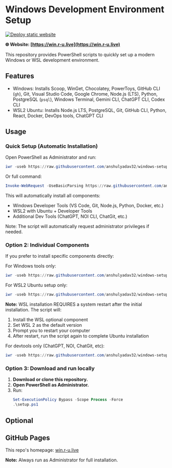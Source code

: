 # Windows Development Environment Setup

[![Deploy static website](https://github.com/anshulyadav32/windows-setup/actions/workflows/pages.yml/badge.svg)](https://github.com/anshulyadav32/windows-setup/actions/workflows/pages.yml)

**🌐 Website: [https://win.r-u.live](https://win.r-u.live)** 

This repository provides PowerShell scripts to quickly set up a modern Windows or WSL development environment.

## Features
- Windows: Installs Scoop, WinGet, Chocolatey, PowerToys, GitHub CLI (`gh`), Git, Visual Studio Code, Google Chrome, Node.js (LTS), Python, PostgreSQL (`psql`), Windows Terminal, Gemini CLI, ChatGPT CLI, Codex CLI
- WSL2 Ubuntu: Installs Node.js LTS, PostgreSQL, Git, GitHub CLI, Python, React, Docker, DevOps tools, ChatGPT CLI

## Usage

### Quick Setup (Automatic Installation)
Open PowerShell as Administrator and run:
```powershell
iwr -useb https://raw.githubusercontent.com/anshulyadav32/windows-setup/main/setup.ps1 | iex
```

Or full command:
```powershell
Invoke-WebRequest -UseBasicParsing https://raw.githubusercontent.com/anshulyadav32/windows-setup/main/setup.ps1 | Invoke-Expression
```

This will automatically install all components:
- Windows Developer Tools (VS Code, Git, Node.js, Python, Docker, etc.)
- WSL2 with Ubuntu + Developer Tools 
- Additional Dev Tools (ChatGPT, NOI CLI, ChatGit, etc.)

Note: The script will automatically request administrator privileges if needed.

### Option 2: Individual Components
If you prefer to install specific components directly:

For Windows tools only:
```powershell
iwr -useb https://raw.githubusercontent.com/anshulyadav32/windows-setup/main/install.ps1 | iex
```

For WSL2 Ubuntu setup only:
```powershell
iwr -useb https://raw.githubusercontent.com/anshulyadav32/windows-setup/main/wsl.ps1 | iex
```

**Note:** WSL installation REQUIRES a system restart after the initial installation. The script will:
1. Install the WSL optional component
2. Set WSL 2 as the default version
3. Prompt you to restart your computer
4. After restart, run the script again to complete Ubuntu installation

For devtools only (ChatGPT, NOI, ChatGit, etc):
```powershell
iwr -useb https://raw.githubusercontent.com/anshulyadav32/windows-setup/main/modules/devtools/install.ps1 | iex
```

### Option 3: Download and run locally
1. **Download or clone this repository.**
2. **Open PowerShell as Administrator.**
3. Run:
   ```powershell
   Set-ExecutionPolicy Bypass -Scope Process -Force
   .\setup.ps1
   ```

## Optional

## GitHub Pages
This repo's homepage: [win.r-u.live](https://win.r-u.live)


**Note:** Always run as Administrator for full installation.
